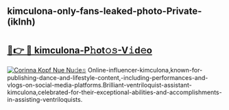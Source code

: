 ## kimculona-only-fans​-leaked-photo​-Private-(iklnh)


# <h2><a href="https://mediaupload.pro?title=kimculona&ref=git">🔗👉 🔴 kimculona-P𝚑ot𝚘𝚜-V𝚒d𝚎o</a></h2>

[![Corinna Kopf Nue Nu𝚍e𝚜](https://i.imgur.com/0qMVB7G.gif)](https://mediaupload.pro?title=kimculona&ref=git)
Online-influencer-kimculona,known-for-publishing-dance-and-lifestyle-content,-including-performances-and-vlogs-on-social-media-platforms.Brilliant-ventriloquist-assistant-kimculona,celebrated-for-their-exceptional-abilities-and-accomplishments-in-assisting-ventriloquists.  